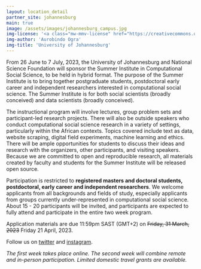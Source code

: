 ```yaml
---
layout: location_detail
partner_site: johannesburg
main: true
image: /assets/images/johannesburg_campus.jpg
img-license: '<a class="mw-mmv-license" href="https://creativecommons.org/licenses/by-sa/3.0" target="_blank">CC BY-SA 3.0</a>'
img-author: 'Aurobindo Ogra'
img-title: 'University of Johannesburg'
---
```


From 26 June to 7 July, 2023, the University of Johannesburg and National Science Foundation will sponsor the Summer Institute in Computational Social Science, to be held in hybrid format. The purpose of the Summer Institute is to bring together postgraduate students, postdoctoral early career and independent researchers interested in computational social science. The Summer Institute is for both social scientists (broadly conceived) and data scientists (broadly conceived).

The instructional program will involve lectures, group problem sets and participant-led research projects. There will also be outside speakers who conduct computational social science research in a variety of settings, particularly within the African contexts. Topics covered include text as data, website scraping, digital field experiments, machine learning and ethics. There will be ample opportunities for students to discuss their ideas and research with the organizers, other participants, and visiting speakers. Because we are committed to open and reproducible research, all materials created by faculty and students for the Summer Institute will be released open source.

Participation is restricted to **registered masters and doctoral students, postdoctoral, early career and independent researchers**. We welcome applicants from all backgrounds and fields of study, especially applicants from groups currently under-represented in computational social science. About 15 - 20 participants will be invited, and participants are expected to fully attend and participate in the entire two week program.

Application materials are due 11:59pm SAST (GMT+2) on ~~Friday, 31 March, 2023~~ Friday 21 April, 2023.

Follow us on [twitter](https://twitter.com/sicss_jhb) and [instagram](https://www.instagram.com/sicss.johannesburg/).

*The first week takes place online. The second week will combine remote and in-person participation. Limited domestic travel grants are available.*

